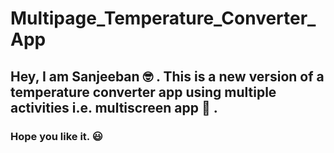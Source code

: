 # Multipage_Temperature_Converter_App
## Hey, I am Sanjeeban :nerd_face: . This is a new version of a temperature converter app using multiple activities i.e. multiscreen app :iphone: .
### Hope you like it. :smiley:
